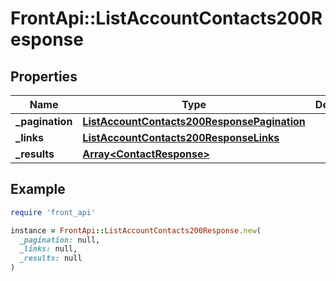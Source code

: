 # FrontApi::ListAccountContacts200Response

## Properties

| Name | Type | Description | Notes |
| ---- | ---- | ----------- | ----- |
| **_pagination** | [**ListAccountContacts200ResponsePagination**](ListAccountContacts200ResponsePagination.md) |  | [optional] |
| **_links** | [**ListAccountContacts200ResponseLinks**](ListAccountContacts200ResponseLinks.md) |  | [optional] |
| **_results** | [**Array&lt;ContactResponse&gt;**](ContactResponse.md) |  | [optional] |

## Example

```ruby
require 'front_api'

instance = FrontApi::ListAccountContacts200Response.new(
  _pagination: null,
  _links: null,
  _results: null
)
```

